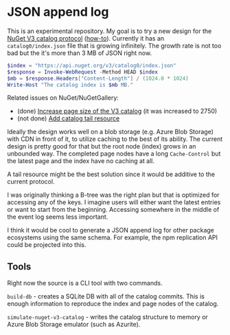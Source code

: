 # JSON append log

This is an experimental repository. My goal is to try a new design for the
[NuGet V3 catalog protocol](https://learn.microsoft.com/en-us/nuget/api/catalog-resource) ([how-to](https://learn.microsoft.com/en-us/nuget/guides/api/query-for-all-published-packages)).
Currently it has an `catalog0/index.json` file that is growing infinitely. The growth rate is not too
bad but the it's more than 3 MB of JSON right now.

```powershell
$index = "https://api.nuget.org/v3/catalog0/index.json"
$response = Invoke-WebRequest -Method HEAD $index
$mb = $response.Headers["Content-Length"] / (1024.0 * 1024)
Write-Host "The catalog index is $mb MB."
```

Related issues on NuGet/NuGetGallery:
- (done) [Increase page size of the V3 catalog](https://github.com/NuGet/NuGetGallery/issues/9146) (it was increased to 2750)
- (not done) [Add catalog tail resource](https://github.com/NuGet/NuGetGallery/issues/7787)

Ideally the design works well on a blob storage (e.g. Azure Blob Storage) with CDN in front of it, to utilize
caching to the best of its ability. The current design is pretty good for that but the root node (index)
grows in an unbounded way. The completed page nodes have a long `Cache-Control` but the latest page and the index
have no caching at all.

A tail resource might be the best solution since it would be additive to the current
protocol.

I was originally thinking a B-tree was the right plan but that is optimized for accessing
any of the keys. I imagine users will either want the latest entries or want to start from
the beginning. Accessing somewhere in the middle of the event log seems less important.

I think it would be cool to generate a JSON append log for other package ecosystems using the
same schema. For example, the npm replication API could be projected into this.

## Tools

Right now the source is a CLI tool with two commands.

`build-db` - creates a SQLite DB with all of the catalog commits. This is enough information to
reproduce the index and page nodes of the catalog.

`simulate-nuget-v3-catalog` - writes the catalog structure to memory or Azure Blob Storage emulator
(such as Azurite).
